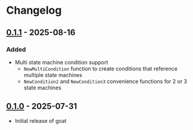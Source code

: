# Changelog

## [0.1.1](https://github.com/goatx/goat/releases/tag/v0.1.1) - 2025-08-16

### Added
- Multi state machine condition support
  - `NewMultiCondition` function to create conditions that reference multiple state machines
  - `NewCondition2` and `NewCondition3` convenience functions for 2 or 3 state machines

## [0.1.0](https://github.com/goatx/goat/releases/tag/v0.1.0) - 2025-07-31

- Initial release of goat
